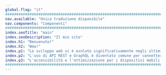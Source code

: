 ```yaml
---
global.flag: "it"
################################################################################
nav.available: "Unica traduzione disponibile"
nav.components: "Componenti"
################################################################################
index.seoTitle: "main"
index.seoDescription: "Il mio sito"
index.h1: "Benvenuto!"
index.h2: "Wow!"
index.p1: "Lo sviluppo web si è evoluto significativamente negli ultimi anni. Tecnologie come React, Angular e Vue.js hanno reso possibile la creazione di interfacce utente dinamiche ed efficienti. Inoltre, strumenti come Astro e Next.js facilitano la generazione di siti web statici e applicazioni full-stack con server-side rendering, migliorando le prestazioni e l'esperienza utente."
index.p2: "L'uso di API REST e GraphQL è diventato comune per connettere frontend e backend, consentendo una comunicazione efficiente e strutturata. Gli sviluppatori stanno adottando sempre più JAMstack per migliorare la sicurezza e la scalabilità dei loro siti, separando il frontend dal backend."
index.p3: "L'accessibilità e l'ottimizzazione per i dispositivi mobili sono ora aspetti fondamentali dello sviluppo web. Strumenti come Lighthouse e PageSpeed Insights aiutano a misurare le prestazioni e a migliorare l'esperienza utente. Lo sviluppo web non si concentra solo sulla funzionalità, ma anche sulla creazione di esperienze inclusive e veloci."
################################################################################
---
```

